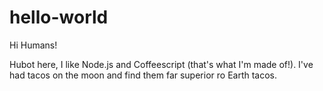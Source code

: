 # hello-world

Hi Humans!

Hubot here, I like Node.js and Coffeescript (that's what I'm made of!).
I've had tacos on the moon and find them far superior ro Earth tacos.
